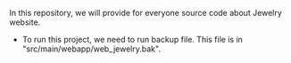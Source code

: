 In this repository, we will provide for everyone source code about Jewelry website.
- To run this project, we need to run backup file. This file is in "src/main/webapp/web_jewelry.bak".
